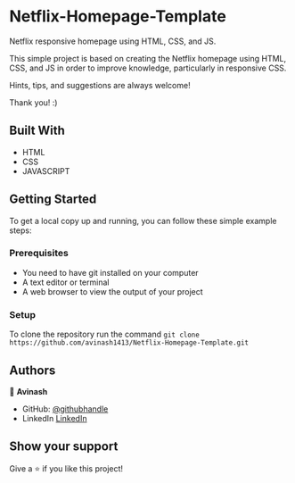 # Netflix-Homepage-Template

Netflix responsive homepage using HTML, CSS, and JS.

This simple project is based on creating the Netflix homepage using HTML, CSS, and JS in order to improve knowledge, particularly in responsive CSS.

Hints, tips, and suggestions are always welcome!

Thank you! :)

## Built With

- HTML
- CSS
- JAVASCRIPT



## Getting Started

To get a local copy up and running, you can follow these simple example steps:

### Prerequisites

- You need to have git installed on your computer
- A text editor or terminal
- A web browser to view the output of your project

### Setup

To clone the repository run the command `git clone https://github.com/avinash1413/Netflix-Homepage-Template.git`

## Authors

👤 **Avinash**

- GitHub: [@githubhandle](https://github.com/avinash1413)
- LinkedIn [LinkedIn](https://www.linkedin.com/in/avi-nash-29421a220/)


## Show your support

Give a ⭐️ if you like this project!

